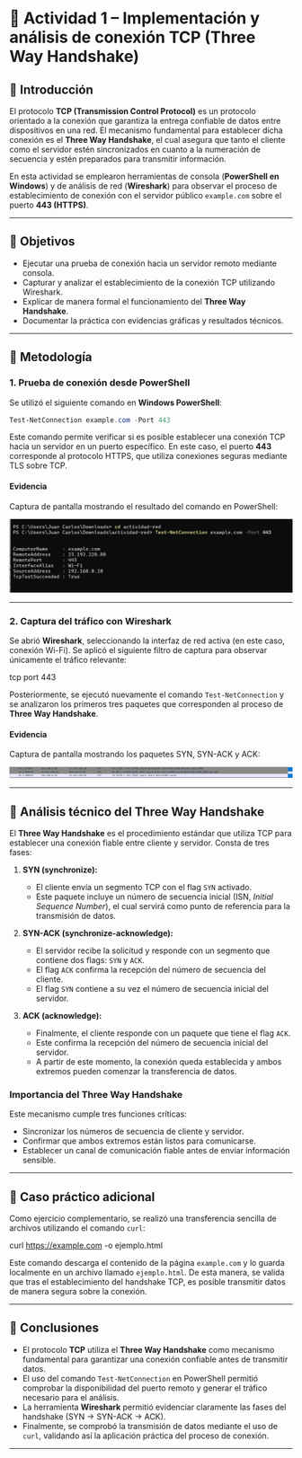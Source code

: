 # 📱 Actividad 1 – Implementación y análisis de conexión TCP (Three Way Handshake)

## 🔹 Introducción

El protocolo **TCP (Transmission Control Protocol)** es un protocolo orientado a la conexión que garantiza la entrega confiable de datos entre dispositivos en una red.
El mecanismo fundamental para establecer dicha conexión es el **Three Way Handshake**, el cual asegura que tanto el cliente como el servidor estén sincronizados en cuanto a la numeración de secuencia y estén preparados para transmitir información.

En esta actividad se emplearon herramientas de consola (**PowerShell en Windows**) y de análisis de red (**Wireshark**) para observar el proceso de establecimiento de conexión con el servidor público `example.com` sobre el puerto **443 (HTTPS)**.

---

## 🔹 Objetivos

* Ejecutar una prueba de conexión hacia un servidor remoto mediante consola.
* Capturar y analizar el establecimiento de la conexión TCP utilizando Wireshark.
* Explicar de manera formal el funcionamiento del **Three Way Handshake**.
* Documentar la práctica con evidencias gráficas y resultados técnicos.

---

## 🔹 Metodología

### 1. Prueba de conexión desde PowerShell

Se utilizó el siguiente comando en **Windows PowerShell**:

```powershell
Test-NetConnection example.com -Port 443
```

Este comando permite verificar si es posible establecer una conexión TCP hacia un servidor en un puerto específico.
En este caso, el puerto **443** corresponde al protocolo HTTPS, que utiliza conexiones seguras mediante TLS sobre TCP.

#### Evidencia

Captura de pantalla mostrando el resultado del comando en PowerShell:

![Prueba conexión](prueba-conexion.png)

---

### 2. Captura del tráfico con Wireshark

Se abrió **Wireshark**, seleccionando la interfaz de red activa (en este caso, conexión Wi-Fi).
Se aplicó el siguiente filtro de captura para observar únicamente el tráfico relevante:


tcp port 443

Posteriormente, se ejecutó nuevamente el comando `Test-NetConnection` y se analizaron los primeros tres paquetes que corresponden al proceso de **Three Way Handshake**.

#### Evidencia

Captura de pantalla mostrando los paquetes SYN, SYN-ACK y ACK:

![Handshake](handshake.png)

---

## 🔹 Análisis técnico del Three Way Handshake

El **Three Way Handshake** es el procedimiento estándar que utiliza TCP para establecer una conexión fiable entre cliente y servidor. Consta de tres fases:

1. **SYN (synchronize):**

   * El cliente envía un segmento TCP con el flag `SYN` activado.
   * Este paquete incluye un número de secuencia inicial (ISN, *Initial Sequence Number*), el cual servirá como punto de referencia para la transmisión de datos.

2. **SYN-ACK (synchronize-acknowledge):**

   * El servidor recibe la solicitud y responde con un segmento que contiene dos flags: `SYN` y `ACK`.
   * El flag `ACK` confirma la recepción del número de secuencia del cliente.
   * El flag `SYN` contiene a su vez el número de secuencia inicial del servidor.

3. **ACK (acknowledge):**

   * Finalmente, el cliente responde con un paquete que tiene el flag `ACK`.
   * Este confirma la recepción del número de secuencia inicial del servidor.
   * A partir de este momento, la conexión queda establecida y ambos extremos pueden comenzar la transferencia de datos.

### Importancia del Three Way Handshake

Este mecanismo cumple tres funciones críticas:

* Sincronizar los números de secuencia de cliente y servidor.
* Confirmar que ambos extremos están listos para comunicarse.
* Establecer un canal de comunicación fiable antes de enviar información sensible.

---

## 🔹 Caso práctico adicional

Como ejercicio complementario, se realizó una transferencia sencilla de archivos utilizando el comando `curl`:


curl https://example.com -o ejemplo.html


Este comando descarga el contenido de la página `example.com` y lo guarda localmente en un archivo llamado `ejemplo.html`.
De esta manera, se valida que tras el establecimiento del handshake TCP, es posible transmitir datos de manera segura sobre la conexión.

---

## 🔹 Conclusiones

* El protocolo **TCP** utiliza el **Three Way Handshake** como mecanismo fundamental para garantizar una conexión confiable antes de transmitir datos.
* El uso del comando `Test-NetConnection` en PowerShell permitió comprobar la disponibilidad del puerto remoto y generar el tráfico necesario para el análisis.
* La herramienta **Wireshark** permitió evidenciar claramente las fases del handshake (SYN → SYN-ACK → ACK).
* Finalmente, se comprobó la transmisión de datos mediante el uso de `curl`, validando así la aplicación práctica del proceso de conexión.

---
